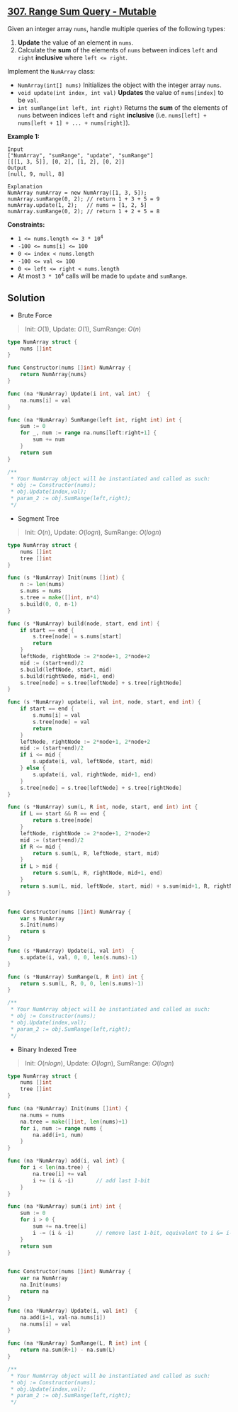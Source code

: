 ## [307. Range Sum Query - Mutable](https://leetcode.com/problems/range-sum-query-mutable/)


Given an integer array `nums`, handle multiple queries of the following types:

1.  **Update** the value of an element in `nums`.
2.  Calculate the **sum** of the elements of `nums` between indices `left` and `right` **inclusive** where `left <= right`.

Implement the `NumArray` class:

*   `NumArray(int[] nums)` Initializes the object with the integer array `nums`.
*   `void update(int index, int val)` **Updates** the value of `nums[index]` to be `val`.
*   `int sumRange(int left, int right)` Returns the **sum** of the elements of `nums` between indices `left` and `right` **inclusive** (i.e. `nums[left] + nums[left + 1] + ... + nums[right]`).

**Example 1:**

```
Input
["NumArray", "sumRange", "update", "sumRange"]
[[[1, 3, 5]], [0, 2], [1, 2], [0, 2]]
Output
[null, 9, null, 8]

Explanation
NumArray numArray = new NumArray([1, 3, 5]);
numArray.sumRange(0, 2); // return 1 + 3 + 5 = 9
numArray.update(1, 2);   // nums = [1, 2, 5]
numArray.sumRange(0, 2); // return 1 + 2 + 5 = 8
```

**Constraints:**

*   <code>1 <= nums.length <= 3 * 10<sup>4</sup></code>
*   `-100 <= nums[i] <= 100`
*   `0 <= index < nums.length`
*   `-100 <= val <= 100`
*   `0 <= left <= right < nums.length`
*   At most <code>3 * 10<sup>4</sup></code> calls will be made to `update` and `sumRange`.



## Solution

- Brute Force

> Init: $O(1)$, Update: $O(1)$, SumRange: $O(n)$ 

```go
type NumArray struct {
    nums []int
}

func Constructor(nums []int) NumArray {
    return NumArray{nums}
}

func (na *NumArray) Update(i int, val int)  {
    na.nums[i] = val
}

func (na *NumArray) SumRange(left int, right int) int {
    sum := 0
    for _, num := range na.nums[left:right+1] {
        sum += num
    }
    return sum
}

/**
 * Your NumArray object will be instantiated and called as such:
 * obj := Constructor(nums);
 * obj.Update(index,val);
 * param_2 := obj.SumRange(left,right);
 */
```



- Segment Tree

> Init: $O(n)$, Update: $O(logn)$, SumRange: $O(logn)$ 

```go
type NumArray struct {
    nums []int
    tree []int
}

func (s *NumArray) Init(nums []int) {
    n := len(nums)
    s.nums = nums
    s.tree = make([]int, n*4)
    s.build(0, 0, n-1)
}

func (s *NumArray) build(node, start, end int) {
    if start == end {
        s.tree[node] = s.nums[start]
        return
    }
    leftNode, rightNode := 2*node+1, 2*node+2
    mid := (start+end)/2
    s.build(leftNode, start, mid)
    s.build(rightNode, mid+1, end)
    s.tree[node] = s.tree[leftNode] + s.tree[rightNode]
}

func (s *NumArray) update(i, val int, node, start, end int) {
    if start == end {
        s.nums[i] = val
        s.tree[node] = val
        return
    }
    leftNode, rightNode := 2*node+1, 2*node+2
    mid := (start+end)/2
    if i <= mid {
        s.update(i, val, leftNode, start, mid)
    } else {
        s.update(i, val, rightNode, mid+1, end)
    }
    s.tree[node] = s.tree[leftNode] + s.tree[rightNode]
}

func (s *NumArray) sum(L, R int, node, start, end int) int {
	if L == start && R == end {
		return s.tree[node]
	}
	leftNode, rightNode := 2*node+1, 2*node+2
	mid := (start+end)/2
	if R <= mid {
		return s.sum(L, R, leftNode, start, mid)
	}
	if L > mid {
		return s.sum(L, R, rightNode, mid+1, end)
	}
	return s.sum(L, mid, leftNode, start, mid) + s.sum(mid+1, R, rightNode, mid+1, end)
}


func Constructor(nums []int) NumArray {
    var s NumArray
    s.Init(nums)
    return s
}

func (s *NumArray) Update(i, val int)  {
    s.update(i, val, 0, 0, len(s.nums)-1)
}

func (s *NumArray) SumRange(L, R int) int {
    return s.sum(L, R, 0, 0, len(s.nums)-1)
}

/**
 * Your NumArray object will be instantiated and called as such:
 * obj := Constructor(nums);
 * obj.Update(index,val);
 * param_2 := obj.SumRange(left,right);
 */
```



- Binary Indexed Tree

> Init: $O(nlogn)$, Update: $O(logn)$, SumRange: $O(logn)$ 

```go
type NumArray struct {
    nums []int
    tree []int
}

func (na *NumArray) Init(nums []int) {
    na.nums = nums
    na.tree = make([]int, len(nums)+1)
    for i, num := range nums {
        na.add(i+1, num)
    }
}

func (na *NumArray) add(i, val int) {
    for i < len(na.tree) {
        na.tree[i] += val
        i += (i & -i)		// add last 1-bit
    }
}

func (na *NumArray) sum(i int) int {
    sum := 0
    for i > 0 {
        sum += na.tree[i]
        i -= (i & -i)		// remove last 1-bit, equivalent to i &= i-1
    }
    return sum
}


func Constructor(nums []int) NumArray {
    var na NumArray
    na.Init(nums)
    return na
}

func (na *NumArray) Update(i, val int)  {
    na.add(i+1, val-na.nums[i])
    na.nums[i] = val
}

func (na *NumArray) SumRange(L, R int) int {
    return na.sum(R+1) - na.sum(L)
}

/**
 * Your NumArray object will be instantiated and called as such:
 * obj := Constructor(nums);
 * obj.Update(index,val);
 * param_2 := obj.SumRange(left,right);
 */
```

